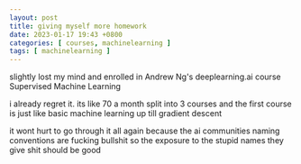 ```yaml
---
layout: post
title: giving myself more homework
date: 2023-01-17 19:43 +0800
categories: [ courses, machinelearning ]
tags: [ machinelearning ]
---
```


slightly lost my mind and enrolled in Andrew Ng's deeplearning.ai course Supervised Machine Learning

i already regret it. its like 70 a month split into 3 courses and the first course is just like basic machine learning up till gradient descent

it wont hurt to go through it all again because the ai communities naming conventions are fucking bullshit so the exposure to the stupid names they give shit should be good